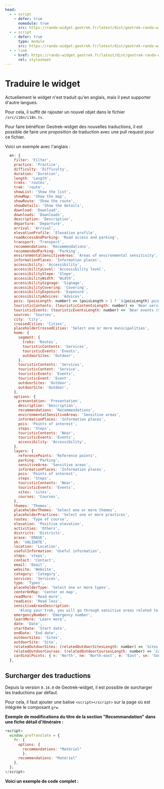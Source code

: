 ```yaml
---
head:
  - - script
    - defer: true
      nomodule: true
      src: https://rando-widget.geotrek.fr/latest/dist/geotrek-rando-widget/geotrek-rando-widget.js
  - - script
    - defer: true
      type: module
      src: https://rando-widget.geotrek.fr/latest/dist/geotrek-rando-widget/geotrek-rando-widget.esm.js
  - - link
    - href: https://rando-widget.geotrek.fr/latest/dist/geotrek-rando-widget/geotrek-rando-widget.css
      rel: stylesheet
---
```


# Traduire le widget

Actuellement le widget n'est traduit qu'en anglais, mais il peut supporter d'autre langues.

Pour cela, il suffit de rajouter un nouvel objet dans le fichier `/src/i18n/i18n.ts`.

Pour faire bénéficer Geotrek-widget des nouvelles traductions, il est possible de faire une proposition de traduction avec une pull request pour ce fichier.

Voici un exemple avec l'anglais :

```js
  en: {
    filter: 'Filter',
    practice: 'Practice',
    difficulty: 'Difficulty',
    duration: 'Duration',
    length: 'Length',
    treks: 'routes',
    trek: 'route',
    showList: 'Show the list',
    showMap: 'Show the map',
    showRoute: 'Show the route',
    showDetails: 'Show the details',
    download: 'Download',
    downloads: 'Downloads',
    description: 'Description',
    departure: 'Departure',
    arrival: 'Arrival',
    elevationProfile: 'Elevation profile',
    roadAccessAndParking: 'Road access and parking',
    transport: 'Transport',
    recommendations: 'Recommendations',
    recommendedParking: 'Parking',
    environmentalSensitiveAreas: 'Areas of environmental sensitivity',
    informationPlaces: 'Information places',
    accessibility: 'Accessibility',
    accessibilityLevel: 'Accessibility level',
    accessibilitySlope: 'Slope',
    accessibilityWidth: 'Width',
    accessibilitySignage: 'Signage',
    accessibilityCovering: 'Covering',
    accessibilityExposure: 'Exposure',
    accessibilityAdvices: 'Advices',
    pois: (poisLength: number) => (poisLength > 1 ? `${poisLength} points of interest` : `${poisLength} point of interest`),
    touristicContents: (touristicContentsLength: number) => `Near services (${touristicContentsLength})`,
    touristicEvents: (touristicEventsLength: number) => `Near events (${touristicEventsLength})`,
    sources: 'Sources',
    city: 'City',
    crossedCities: 'Cities',
    placeholderCrossedCities: 'Select one or more municipalities',
    home: {
      segment: {
        treks: 'Routes',
        touristicContents: 'Services',
        touristicEvents: 'Events',
        outdoorSites: 'Outdoor',
      },
      touristicContents: 'Services',
      touristicContent: 'Service',
      touristicEvents: 'Events',
      touristicEvent: 'Event',
      outdoorSites: 'Outdoor',
      outdoorSite: 'Outdoor',
    },
    options: {
      presentation: 'Presentation',
      description: 'Description',
      recommendations: 'Recommendations',
      environmentalSensitiveAreas: 'Sensitive areas',
      informationPlaces: 'Information places',
      pois: 'Points of interest',
      steps: 'Steps',
      touristicContents: 'Near',
      touristicEvents: 'Events',
      accessibility: 'Accessibility',
    },
    layers: {
      referencePoints: 'Reference points',
      parking: 'Parking',
      sensitiveArea: 'Sensitive areas',
      informationPlaces: 'Information places',
      pois: 'Points of interest',
      steps: 'Steps',
      touristicContents: 'Near',
      touristicEvents: 'Events',
      sites: 'sites',
      courses: 'Courses',
    },
    themes: 'Themes',
    placeholderThemes: 'Select one or more themes',
    placeholderPractices: 'Select one or more practices',
    routes: 'Type of course',
    elevation: 'Positive elevation',
    activities: 'Others',
    districts: 'Districts',
    erase: 'ERASE',
    ok: 'VALIDATE',
    location: 'Location',
    usefulInformation: 'Useful information',
    steps: 'steps',
    contact: 'Contact',
    email: 'Email',
    website: 'Website',
    category: 'Category',
    services: 'Services',
    type: 'Types',
    placeholderType: 'Select one or more types',
    centerOnMap: 'Center on map',
    readMore: 'Read more',
    readLess: 'Read less',
    sensitiveAreasDescription:
      'Along your trek, you will go through sensitive areas related to the presence of a specific species or environment. In these areas, an appropriate behaviour allows to contribute to their preservation. For detailed information, specific forms are accessible for each area.',
    emergencyNumber: 'Emergency number',
    learnMore: 'Learn more',
    date: 'Date',
    startDate: 'Start date',
    endDate: 'End date',
    outdoorSites: 'Sites',
    outdoorSite: 'Site',
    relatedOutdoorSites: (relatedOutdoorSitesLength: number) => `Sites (${relatedOutdoorSitesLength})`,
    relatedOutdoorCourses: (relatedOutdoorCoursesLength: number) => `Courses (${relatedOutdoorCoursesLength})`,
    cardinalPoints: { n: 'North', ne: 'North-east', e: 'East', se: 'South-east', s: 'South', sw: 'South-west', w: 'West', nw: 'North-west' },
  },
```

## Surcharger des traductions

Depuis la version `0.16.0` de Geotrek-widget, il est possible de surcharger les traductions par défaut.

Pour cela, il faut ajouter une balise `<script></script>` sur la page où est intégrée le composant `grw`.

**Exemple de modifications du titre de la section "Recommandation" dans une fiche détail d'itinéraire :**

```js
<script>
  window.grwTranslate = {
    fr: {
      options: {
        recommendations: "Matériel"
        },
      recommendations: "Matériel"
    },
  };
</script>
```

**Voici un exemple de code complet :**
<ClientOnly>
  <script>
  window.grwTranslate = {
    fr: {
      options: {
        recommendations: "Matériel"
        },
      recommendations: "Matériel"
    },
  };
  </script>
  <div>
    <grw-app
      app-width="100%"
      app-height="100vh"
      api="https://geotrek-admin.portcros-parcnational.fr/api/v2/"
      languages="fr"
      name-layer="IGN,OpenStreetMap"
      url-layer="https://data.geopf.fr/wmts?SERVICE=WMTS&REQUEST=GetTile&VERSION=1.0.0&LAYER=GEOGRAPHICALGRIDSYSTEMS.PLANIGNV2&STYLE=normal&FORMAT=image/png&TILEMATRIXSET=PM&TILEMATRIX={z}&TILEROW={y}&TILECOL={x},https://{s}.tile.openstreetmap.org/{z}/{x}/{y}.png"
      attribution-layer="<a target='_blank' href='https://ign.fr/'>IGN</a>,OpenStreetMap"
      weather="true"
      treks="true"
      rounded="true"
      color-departure-icon="#006b3b"
      color-arrival-icon="#85003b"
      color-sensitive-area="#4974a5"
      color-trek-line="#003e42"
      color-poi-icon="#974c6e"
      color-primary-app="#008eaa"
      color-on-primary="#ffffff"
      color-surface="#1c1b1f"
      color-on-surface="#49454e"
      color-surface-variant="#fff"
      color-on-surface-variant="#1c1b1f"
      color-primary-container="#94CCD8"
      color-on-primary-container="#005767"
      color-secondary-container="#94CCD8"
      color-on-secondary-container="#1d192b"
      color-background="#fff"
      color-surface-container-high="#fff"
      color-surface-container-low="#fff"
      fab-background-color="#94CCD8"
      fab-color="#003e42"
    ></grw-app>
  </div>
</ClientOnly>
